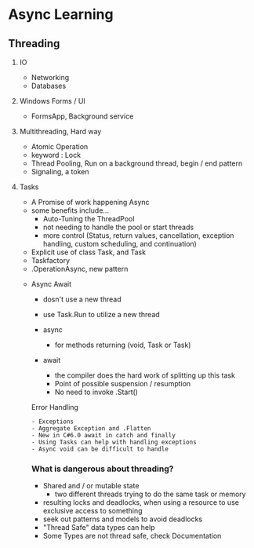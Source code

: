 # Async Learning


## Threading

1. IO

	- Networking
	- Databases

2. Windows Forms / UI

	- FormsApp, Background service
	
3. Multithreading, Hard way

	- Atomic Operation
	- keyword : Lock 
	- Thread Pooling, Run on a background thread, begin / end pattern
	- Signaling, a token

4. Tasks

	- A Promise of work happening Async
	- some benefits include...
		- Auto-Tuning the ThreadPool
		- not needing to handle the pool or start threads
		- more control (Status, return values, cancellation, exception handling, custom scheduling, and continuation)
	- Explicit use of class Task, and Task<TResult>
	- Taskfactory
	- <object>.OperationAsync, new pattern

5. Async Await

	- dosn't use a new thread
	- use Task.Run to utilize a new thread

	- async 
		- for methods returning (void, Task or Task<T>)
	- await
		- the compiler does the hard work of splitting up this task
		- Point of possible suspension / resumption
		- No need to invoke .Start()

Error Handling

	- Exceptions
	- Aggregate Exception and .Flatten
	- New in C#6.0 await in catch and finally
	- Using Tasks can help with handling exceptions
	- Async void can be difficult to handle


### What is dangerous about threading?

- Shared and / or mutable state
	- two different threads trying to do the same task or memory
- resulting locks and deadlocks, when using a resource to use exclusive access to something
- seek out patterns and models to avoid deadlocks
- "Thread Safe" data types can help
- Some Types are not thread safe, check Documentation

